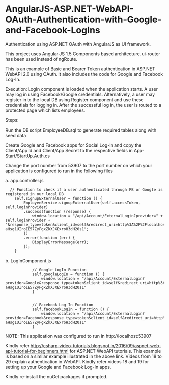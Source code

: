 # AngularJS-ASP.NET-WebAPI-OAuth-Authentication-with-Google-and-Facebook-LogIns
Authentication using ASP.NET OAuth with AngularJS as UI framework.

This project uses Angular JS 1.5 Components based architecture. ui-router has been used instead of ngRoute.

This is an example of Basic and Bearer Token authentication in ASP.NET WebAPI 2.0 using OAuth. It also includes the code for Google and Facebook Log-In.

Execution: LogIn component is loaded when the application starts. A user may log in using Facebook/Google credentials. Alternatively, a user may register in to the local DB using Register component and use these credentials for logging in. After the successful log in, the user is routed to a protected page which lists employees.

Steps:

Run the DB script EmployeeDB.sql to generate required tables along with seed data

Create Google and Facebook apps for Social Log-In and copy the Client/App Id and Client/App Secret to the respective fields in App-Start/StartUp.Auth.cs

Change the port number from 53907 to the port number on which your application is configured to run in the following files

a. app.controller.js

      // Function to check if a user authenticated through FB or Google is registered in our local DB
        self.signupExternalUser = function () {
            EmployeeService.signupExternalUser(self.accessToken, self.loginProvider)
            .success(function (response) {
                window.location = "/api/Account/ExternalLogin?provider=" + self.loginProvider + "&response_type=token&client_id=self&redirect_uri=http%3A%2F%2Flocalhost%3A53907%2Fapp%2Findex.html&state=zF1ONOVm-aHsg1UIroIE57ZyFgxZkXJXExroH3dH20s1";
            })
            .error(function (err) {
                DisplayErrorMessage(err);
            });
        }

b. LogInComponent.js

                // Google LogIn Function
                self.googleLogIn = function () {
                    window.location = "/api/Account/ExternalLogin?provider=Google&response_type=token&client_id=self&redirect_uri=http%3A%2F%2Flocalhost%3A53907%2Fapp%2Findex.html&state=zF1ONOVm-aHsg1UIroIE57ZyFgxZkXJXExroH3dH20s1"
                }
                
                
                // Facebook Log In Function
                self.facebookLogIn = function () {
                    window.location = "/api/Account/ExternalLogin?provider=Facebook&response_type=token&client_id=self&redirect_uri=http%3A%2F%2Flocalhost%3A53907%2Fapp%2Findex.html&state=zF1ONOVm-aHsg1UIroIE57ZyFgxZkXJXExroH3dH20s1"
                }
    

NOTE: This application was configured to run in http://localhost:53907

Kindly refer http://csharp-video-tutorials.blogspot.in/2016/09/aspnet-web-api-tutorial-for-beginners.html for ASP.NET WebAPI tutorials. This example is based on a similar example illustrated in the above link. Videos from 18 to 29 explain authentication in WebAPI. Kindly refer videos 18 and 19 for setting up your Google and Facebook Log-In apps.

Kindly re-install the nuGet packages if prompted.
